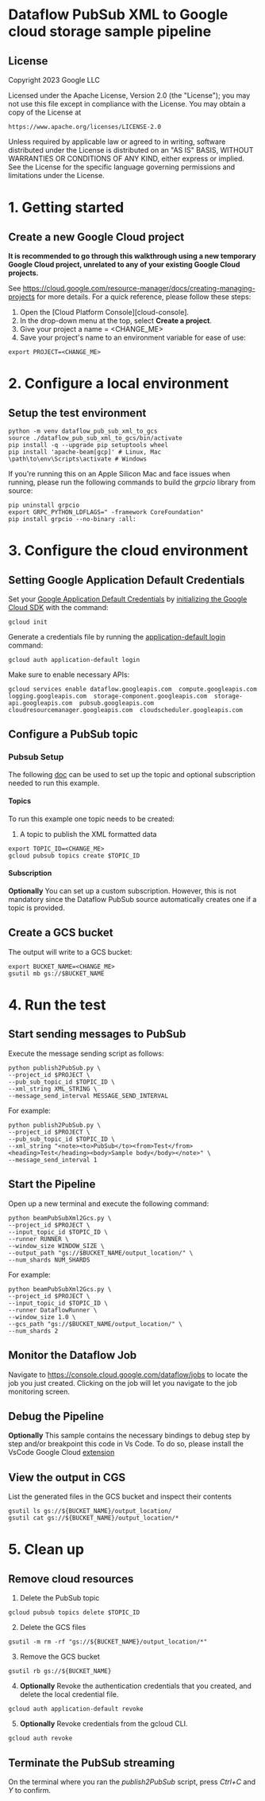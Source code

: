 # Dataflow PubSub XML to Google cloud storage sample pipeline

## License
Copyright 2023 Google LLC

Licensed under the Apache License, Version 2.0 (the "License");
you may not use this file except in compliance with the License.
You may obtain a copy of the License at

    https://www.apache.org/licenses/LICENSE-2.0

Unless required by applicable law or agreed to in writing, software
distributed under the License is distributed on an "AS IS" BASIS,
WITHOUT WARRANTIES OR CONDITIONS OF ANY KIND, either express or implied.
See the License for the specific language governing permissions and
limitations under the License.

# 1. Getting started

## Create a new Google Cloud project

**It is recommended to go through this walkthrough using a new temporary Google
Cloud project, unrelated to any of your existing Google Cloud projects.**

See https://cloud.google.com/resource-manager/docs/creating-managing-projects
for more details. For a quick reference, please follow these steps:

1. Open the [Cloud Platform Console][cloud-console].
2. In the drop-down menu at the top, select **Create a project**.
3. Give your project a name = <CHANGE_ME>
4. Save your project's name to an environment variable for ease of use:
```
export PROJECT=<CHANGE_ME>
```

# 2. Configure a local environment

## Setup the test environment
```
python -m venv dataflow_pub_sub_xml_to_gcs
source ./dataflow_pub_sub_xml_to_gcs/bin/activate
pip install -q --upgrade pip setuptools wheel
pip install 'apache-beam[gcp]' # Linux, Mac
\path\to\env\Scripts\activate # Windows
```
If you're running this on an Apple Silicon Mac and face issues when running, please run the following commands to build the _grpcio_ library from source:
```
pip uninstall grpcio
export GRPC_PYTHON_LDFLAGS=" -framework CoreFoundation"
pip install grpcio --no-binary :all:
```

# 3. Configure the cloud environment

## Setting Google Application Default Credentials

Set your [Google Application Default
Credentials][application-default-credentials] by [initializing the Google Cloud
SDK][cloud-sdk-init] with the command:

```
gcloud init
```
Generate a credentials file by running the
[application-default login](https://cloud.google.com/sdk/gcloud/reference/auth/application-default/login) command:

```
gcloud auth application-default login
```
Make sure to enable necessary APIs:
```
gcloud services enable dataflow.googleapis.com  compute.googleapis.com  logging.googleapis.com  storage-component.googleapis.com  storage-api.googleapis.com  pubsub.googleapis.com  cloudresourcemanager.googleapis.com  cloudscheduler.googleapis.com
```

[cloud-sdk-init]: https://cloud.google.com/sdk/docs/initializing
[application-default-credentials]: https://developers.google.com/identity/protocols/application-default-credentials

## Configure a PubSub topic
### Pubsub Setup
The following [doc](https://cloud.google.com/pubsub/docs/quickstart-console) can be used to set up the topic and optional subscription needed to run this example.

#### Topics
To run this example one topic needs to be created:
1. A topic to publish the XML formatted data
```
export TOPIC_ID=<CHANGE_ME>
gcloud pubsub topics create $TOPIC_ID
```

#### Subscription
**Optionally** You can set up a custom subscription. However, this is not mandatory since the Dataflow PubSub source automatically creates one if a topic is provided.

## Create a GCS bucket

The output will write to a GCS bucket:
```
export BUCKET_NAME=<CHANGE_ME>
gsutil mb gs://$BUCKET_NAME
```

# 4. Run the test
## Start sending messages to PubSub
Execute the message sending script as follows:
```
python publish2PubSub.py \
--project_id $PROJECT \
--pub_sub_topic_id $TOPIC_ID \
--xml_string XML_STRING \
--message_send_interval MESSAGE_SEND_INTERVAL
```
For example:
```
python publish2PubSub.py \
--project_id $PROJECT \
--pub_sub_topic_id $TOPIC_ID \
--xml_string "<note><to>PubSub</to><from>Test</from><heading>Test</heading><body>Sample body</body></note>" \
--message_send_interval 1
```

## Start the Pipeline
Open up a new terminal and execute the following command:
```
python beamPubSubXml2Gcs.py \
--project_id $PROJECT \
--input_topic_id $TOPIC_ID \
--runner RUNNER \
--window_size WINDOW_SIZE \
--output_path "gs://$BUCKET_NAME/output_location/" \
--num_shards NUM_SHARDS
```
For example:
```
python beamPubSubXml2Gcs.py \
--project_id $PROJECT \
--input_topic_id $TOPIC_ID \
--runner DataflowRunner \
--window_size 1.0 \
--gcs_path "gs://$BUCKET_NAME/output_location/" \
--num_shards 2
```

## Monitor the Dataflow Job
Navigate to https://console.cloud.google.com/dataflow/jobs to locate the job
you just created.  Clicking on the job will let you navigate to the job
monitoring screen.

## Debug the Pipeline
**Optionally** This sample contains the necessary bindings to debug step by step and/or breakpoint this code in Vs Code. To do so, please install the VsCode Google Cloud [extension](https://cloud.google.com/code/docs/vscode/install)

## View the output in CGS

List the generated files in the GCS bucket and inspect their contents
```
gsutil ls gs://${BUCKET_NAME}/output_location/
gsutil cat gs://${BUCKET_NAME}/output_location/*
```

# 5. Clean up

## Remove cloud resources
1. Delete the PubSub topic
```
gcloud pubsub topics delete $TOPIC_ID
```
2. Delete the GCS files
```
gsutil -m rm -rf "gs://${BUCKET_NAME}/output_location/*"
```
3. Remove the GCS bucket
```
gsutil rb gs://${BUCKET_NAME}
```
4. **Optionally** Revoke the authentication credentials that you created, and delete the local credential file.
```
gcloud auth application-default revoke
```
5. **Optionally** Revoke credentials from the gcloud CLI.
```
gcloud auth revoke
```
## Terminate the PubSub streaming
On the terminal where you ran the _publish2PubSub_ script, press _Ctrl+C_ and _Y_ to confirm.